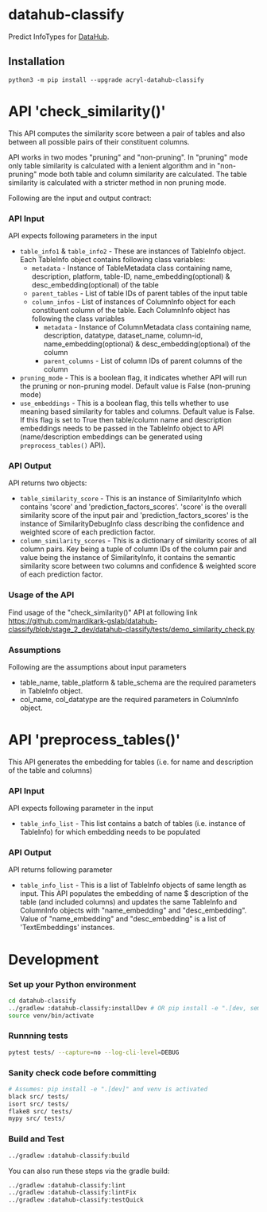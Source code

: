 # datahub-classify

Predict InfoTypes for [DataHub](https://datahubproject.io/).

## Installation

`python3 -m pip install --upgrade acryl-datahub-classify`

# API 'check_similarity()'
This API computes the similarity score between a pair of tables and also between all possible pairs of their constituent columns.

API works in two modes "pruning" and "non-pruning". In "pruning" mode only table similarity is calculated with a lenient algorithm and in "non-pruning" mode both table and column similarity are calculated. The table similarity is calculated with a stricter method in non pruning mode.

Following are the input and output contract:
### API Input
API expects following parameters in the input
- `table_info1` & `table_info2` -  These are instances of TableInfo object. Each TableInfo object contains following class variables:
  - `metadata` - Instance of TableMetadata class containing name, description, platform, table-ID, name_embedding(optional) & desc_embedding(optional) of the table 
  - `parent_tables` - List of table IDs of parent tables of the input table 
  - `column_infos` - List of instances of ColumnInfo object for each constituent column of the table. Each ColumnInfo object has following the class variables 
    - `metadata` - Instance of ColumnMetadata class containing name, description, datatype, dataset_name, column-id, name_embedding(optional) & desc_embedding(optional) of the column 
    - `parent_columns` - List of column IDs of parent columns of the column
- `pruning_mode` - This is a boolean flag, it indicates whether API will run the pruning or non-pruning model. Default value is False (non-pruning mode)
- `use_embeddings` - This is a boolean flag, this tells whether to use meaning based similarity for tables and columns. Default value is False. If this flag is set to True then table/column name and description embeddings needs to be passed in the TableInfo object to API (name/description embeddings can be generated using `preprocess_tables()` API).

### API Output
API returns two objects:
- `table_similarity_score` - This is an instance of SimilarityInfo which contains 'score' and 'prediction_factors_scores'. 'score' is the overall similarity score of the input pair and 'prediction_factors_scores' is the instance of SimilarityDebugInfo class describing the confidence and weighted score of each prediction factor.  
- `column_similarity_scores` - This is a dictionary of similarity scores of all column pairs. Key being a tuple of column IDs of the column pair and value being the instance of SimilarityInfo, it contains the semantic similarity score between two columns and confidence & weighted score of each prediction factor.

### Usage of the API
Find usage of the "check_similarity()" API at following link
https://github.com/mardikark-gslab/datahub-classify/blob/stage_2_dev/datahub-classify/tests/demo_similarity_check.py

### Assumptions
Following are the assumptions about input parameters 
- table_name, table_platform & table_schema are the required parameters in TableInfo object.
- col_name, col_datatype are the required parameters in ColumnInfo object.


# API 'preprocess_tables()'
This API generates the embedding for tables (i.e. for name and description of the table and columns)
### API Input
API expects following parameter in the input
- `table_info_list` - This list contains a batch of tables (i.e. instance of TableInfo) for which embedding needs to be populated

### API Output
API returns following parameter
- `table_info_list` - This is a list of TableInfo objects of same length as input. This API populates the embedding of name $ description of the table (and included columns) and updates the same TableInfo and ColumnInfo objects with "name_embedding" and "desc_embedding". Value of "name_embedding" and "desc_embedding" is a list of 'TextEmbeddings' instances.

# Development

### Set up your Python environment

```sh
cd datahub-classify
../gradlew :datahub-classify:installDev # OR pip install -e ".[dev, semantic_similarity]"
source venv/bin/activate
```

### Runnning tests

```sh
pytest tests/ --capture=no --log-cli-level=DEBUG
```

### Sanity check code before committing

```sh
# Assumes: pip install -e ".[dev]" and venv is activated
black src/ tests/
isort src/ tests/
flake8 src/ tests/
mypy src/ tests/
```

### Build and Test

```sh
../gradlew :datahub-classify:build
```

You can also run these steps via the gradle build:

```sh
../gradlew :datahub-classify:lint
../gradlew :datahub-classify:lintFix
../gradlew :datahub-classify:testQuick
```
